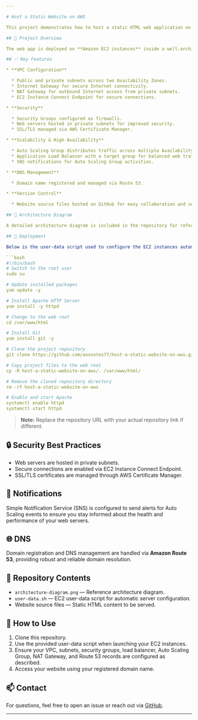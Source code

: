 ```yaml
---

# Host a Static Website on AWS

This project demonstrates how to host a static HTML web application on AWS using a secure, highly available, and fault-tolerant architecture. The infrastructure and deployment scripts are provided in this repository.

## 📌 Project Overview

The web app is deployed on **Amazon EC2 instances** inside a well-architected **Virtual Private Cloud (VPC)**. Traffic is balanced using an **Application Load Balancer** and managed by an **Auto Scaling Group** for scalability and reliability.

## ✅ Key Features

* **VPC Configuration**

  * Public and private subnets across two Availability Zones.
  * Internet Gateway for secure Internet connectivity.
  * NAT Gateway for outbound Internet access from private subnets.
  * EC2 Instance Connect Endpoint for secure connections.

* **Security**

  * Security Groups configured as firewalls.
  * Web servers hosted in private subnets for improved security.
  * SSL/TLS managed via AWS Certificate Manager.

* **Scalability & High Availability**

  * Auto Scaling Group distributes traffic across multiple Availability Zones.
  * Application Load Balancer with a target group for balanced web traffic.
  * SNS notifications for Auto Scaling Group activities.

* **DNS Management**

  * Domain name registered and managed via Route 53.

* **Version Control**

  * Website source files hosted on GitHub for easy collaboration and version tracking.

## 📂 Architecture Diagram

A detailed architecture diagram is included in the repository for reference.

## 🚀 Deployment

Below is the user-data script used to configure the EC2 instances automatically:

```bash
#!/bin/bash
# Switch to the root user
sudo su

# Update installed packages
yum update -y

# Install Apache HTTP Server
yum install -y httpd

# Change to the web root
cd /var/www/html

# Install Git
yum install git -y

# Clone the project repository
git clone https://github.com/aosnotes77/host-a-static-website-on-aws.git

# Copy project files to the web root
cp -R host-a-static-website-on-aws/. /var/www/html/

# Remove the cloned repository directory
rm -rf host-a-static-website-on-aws

# Enable and start Apache
systemctl enable httpd
systemctl start httpd
```

> **Note:** Replace the repository URL with your actual repository link if different.

## 🔒 Security Best Practices

* Web servers are hosted in private subnets.
* Secure connections are enabled via EC2 Instance Connect Endpoint.
* SSL/TLS certificates are managed through AWS Certificate Manager.

## 📢 Notifications

Simple Notification Service (SNS) is configured to send alerts for Auto Scaling events to ensure you stay informed about the health and performance of your web servers.

## 🌐 DNS

Domain registration and DNS management are handled via **Amazon Route 53**, providing robust and reliable domain resolution.

## 📎 Repository Contents

* `architecture-diagram.png` — Reference architecture diagram.
* `user-data.sh` — EC2 user-data script for automatic server configuration.
* Website source files — Static HTML content to be served.

## 📖 How to Use

1. Clone this repository.
2. Use the provided user-data script when launching your EC2 instances.
3. Ensure your VPC, subnets, security groups, load balancer, Auto Scaling Group, NAT Gateway, and Route 53 records are configured as described.
4. Access your website using your registered domain name.

## 📫 Contact

For questions, feel free to open an issue or reach out via [GitHub](https://github.com/aosnotes77).

---
```




